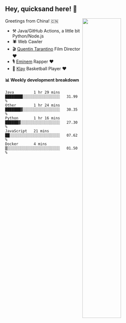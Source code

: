 ## Hey, quicksand here! 🏃

[<img align="right" width="50%" src="https://github-readme-stats.vercel.app/api?username=quicksandznzn&theme=dark&show_icons=true">](https://github.com/quicksandznzn)


Greetings from China! 🇨🇳

- ⚒️ Java/GitHub Actions, a little bit Python/Node.js
- 🕷 Web Cawler
- 🎬 [Quentin Tarantino](https://www.instagram.com/tarantinoxx/) Film Director ❤️
- 🎙 [Eminem](https://www.instagram.com/eminem/) Rapper ❤️
- 🏀 [Klay](https://www.instagram.com/klaythompson/) Basketball Player ❤️


#### :bar_chart: Weekly development breakdown
<!--START_SECTION:waka-->
```text
Java         1 hr 29 mins    ████████░░░░░░░░░░░░░░░░░   31.99 % 
Other        1 hr 24 mins    ███████▓░░░░░░░░░░░░░░░░░   30.35 % 
Python       1 hr 16 mins    ██████▓░░░░░░░░░░░░░░░░░░   27.30 % 
JavaScript   21 mins         ██░░░░░░░░░░░░░░░░░░░░░░░   07.62 % 
Docker       4 mins          ▒░░░░░░░░░░░░░░░░░░░░░░░░   01.50 % 
```
<!--END_SECTION:waka-->
